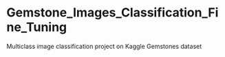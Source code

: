 # Gemstone_Images_Classification_Fine_Tuning
Multiclass image classification project on Kaggle Gemstones dataset 
